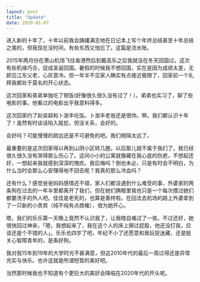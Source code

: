 ```yaml
---
layout: post
title: "Update"
date: 2020-01-07
---
```


进入新的十年了，十年以前我会踌躇满志地在日记本上写个年终总结甚至十年总结之类的，但我现在没时间，有些东西又怕忘了。这篇是流水账。

2015年两月份在萧山机场飞往香港然后到戴高乐之后我就没在冬天回国过。这次有些机缘巧合，促成圣诞回国。暑假的时候我不想回国，实在是因为成绩太差，无颜见江东父老，心灰意冷。但一年半不见家人确实有点接近极限了，回家前一个礼拜我都处于莫名的开心状态。

这次回家和弟弟单独吃了顿饭(好像很久很久没有过了！）。弟弟也实习了，聊了些电影的事。他看过的电影出乎我意料得多。

这次回家约了赵奕超和卜澍丰吃饭。卜澍丰老爸还是很帅。啊，我们都认识十年了！虽然有时谈话陷入尴尬，但没关系，会好的。

会好吗？可能慢慢的疏远还是不可避免的吧。我们相隔太远了。

最重要的是这次回家得以再到山阴小区转几圈，以后那儿就不属于我们了。我已经很久很久没有哭得那么伤心了。这间小小的公寓就像藏在我心底的伤疤，不想起还好，一想起来我就感到深深的愧疚。我后悔吗？倒也未必，只是有时会不明白，为什么当时会那么心安理得地不回去呢？我真的那么冷血吗？

还有什么？感觉爸爸妈妈感情还不错，家人们都没遇到什么难受的事，外婆家的两条狗在过去的一年半里都离开了我们，但在她们俩眼里我也只是一个每次摸过她们都要洗手的外人吧。佳佳是老死的，也算是善终啦。在回法去机场的路上外婆拿到了一只新的小贵宾（纯不纯有点商榷），很为她开心。

嗯，我们的乐乐第一天晚上竟然不认识我了，让我暗自难过了一夜。不过还好，她很快回过神来，「嗯，我想起来了，我在这个人的床上擦过屁股，他还没打我，应该还是个不错的人」。乐乐也四岁了吧，年纪不小了还愿意和我玩捉迷藏，还是挺关心智障青年的，是条好狗。

我对我15年到19年的大学时光不甚满意，但这2010年代的最后一周过得还是异常充实与快乐。也许这就是所谓短暂的美好吧。

当然那时候我也不知道有个更巨大的美好会降临在2020年代的开头呢。